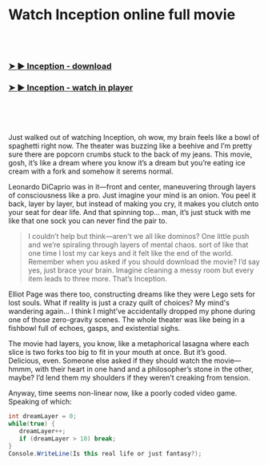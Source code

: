 <h1>Watch Inception online full movie</h1>


<br><br>

<h3><a href="https://Jamies-storonarig1982.github.io/mtnwoycnit/">➤ ► Inception - download</a></h3> 
<h3><a href="https://Jamies-storonarig1982.github.io/mtnwoycnit/">➤ ► Inception - watch in player</a></h3>


<br><br><br>


Just walked out of watching Inception, oh wow, my brain feels like a bowl of spaghetti right now. The theater was buzzing like a beehive and I’m pretty sure there are popcorn crumbs stuck to the back of my jeans. This movie, gosh, it’s like a dream where you know it’s a dream but you’re eating ice cream with a fork and somehow it serems normal.

Leonardo DiCaprio was in it—front and center, maneuvering through layers of consciousness like a pro. Just imagine your mind is an onion. You peel it back, layer by layer, but instead of making you cry, it makes you clutch onto your seat for dear life. And that spinning top… man, it’s just stuck with me like that one sock you can never find the pair to.

> I couldn’t help but think—aren't we all like dominos? One little push and we’re spiraling through layers of mental chaos. sort of like that one time I lost my car keys and it felt like the end of the world. Remember when you asked if you should download the movie? I’d say yes, just brace your brain. Imagine cleaning a messy room but every item leads to three more. That’s Inception.

Elliot Page was there too, constructing dreams like they were Lego sets for lost souls. What if reality is just a crazy quilt of choices? My mind's wandering again... I think I might’ve accidentally dropped my phone during one of those zero-gravity scenes. The whole theater was like being in a fishbowl full of echoes, gasps, and existential sighs.

The movie had layers, you know, like a metaphorical lasagna where each slice is two forks too big to fit in your mouth at once. But it’s good. Delicious, even. Someone else asked if they should watch the movie—hmmm, with their heart in one hand and a philosopher’s stone in the other, maybe? I’d lend them my shoulders if they weren’t creaking from tension.

Anyway, time seems non-linear now, like a poorly coded video game. Speaking of which:

```csharp
int dreamLayer = 0;
while(true) { 
   dreamLayer++;
   if (dreamLayer > 10) break;
}
Console.WriteLine(Is this real life or just fantasy?);
```

